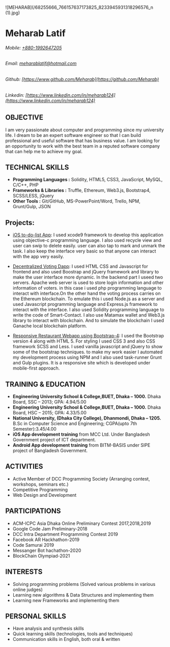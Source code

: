 ![MEHARAB](/68255666_766157637173825_8233945931318296576_n (1).jpg)
# **Meharab Latif**
###### _Mobile_: [+880-1992647205](+880-1992647205)
###### _Email_: [meharablatif@hotmail.com](meharablatif@hotmail.com)
###### _Github_: [https://www.github.com/Meharab](https://github.com/Meharab)
###### _Linkedin_: [https://www.linkedin.com/in/meharab124](https://www.linkedin.com/in/meharab124)


## OBJECTIVE
I am very passionate about computer and programming since my university life. I dream to be an expert software engineer so that I can build professional and useful software that has business value. I am looking for an opportunity to work with the best team in a reputed software company that can help me to achieve my goal.


## TECHNICAL SKILLS
* **Programming Languages :** Solidity, HTML5, CSS3, JavaScript, MySQL, C/C++, PHP
* **Frameworks & Libraries :** Truffle, Ethereum, Web3.js, Bootstrap4, SCSS/LESS, jQuery
* **Other Tools :** Git/GitHub, MS-PowerPoint/Word, Trello, NPM, Grunt/Gulp, JSON


## Projects:
* [iOS to-do-list App](https://github.com/Meharab/iOS_To-Do-List_App):
I used xcode9 framework to develop this application using objective-c programming language. I also used recycle view and user can swip to delete easily. user can also tap 
to mark and unmark the task. I also keep the interface very basic so that anyone can interact with the app very easily.

* [Decentralized Voting Dapp](https://github.com/Meharab/Voting-Dapp):
I used HTML CSS and Javascript for frontend and also used Boostrap and jQuery framework and library to make the user interface more dynamic. In the backend part I useed two servers. Apache web server is used to store login information and other information of voters. in this case i used php programming language to interact with interface.On the other hand the voting process carries on the Ethereum blockchain. To emulate this i used Node.js as a server and used Javascript programming language and Express.js framework to interact with the interface. I also used Solidity programming language to write the code of Smart-Contact. I also use Matamax wallet and Web3.js library to interact with blockchain. And to simulate the blockchain I used Ganache local blockchain platform.

* [Responsive Restaurant Webapp using Bootstrap-4](https://github.com/Meharab/Restaurant-Webapp-using-Bootstrap-V4):
I used the Bootstrap version 4 along with HTML 5. For styling I used CSS 3 and also CSS framework SCSS and Less. I used vanilla javascript and jQuery to show some of the bootstrap techniques. to make my work easier I automated my development process using NPM and I also used task-runner Grunt and Gulp plugins. It is a responsive site which is developed under mobile-first approach.


## TRAINING & EDUCATION
* **Engineering University School & College,BUET, Dhaka – 1000.**
    Dhaka Board, SSC – 2013; GPA: 4.94/5.00
* **Engineering University School & College,BUET, Dhaka – 1000.**
    Dhaka Board, HSC – 2015; GPA: 4.33/5.00
* **National University, (Dhaka City College), Dhanmondi, Dhaka – 1205.** 
    B.Sc in Computer Science and Engineering; CGPA(upto   7th Semester):3.45/4.00
* **iOS App development training** from MCC Ltd.
    Under Bangladesh Government project of ICT department.
* **Android App development training** from BITM-BASIS under SIPE project of Bangladesh Government.


## ACTIVITIES
* Active Member of DCC Programming Society (Arranging contest, workshops, seminars etc.)
* Competitive Programming
* Web Design and Development


## PARTICIPATIONS
* ACM-ICPC Asia Dhaka Online Preliminary Contest 2017,2018,2019
* Google Code Jam Preliminary-2018
* DCC Intra Department Programming Contest 2019
* Facebook AR Hackhathon-2019
* Code Samurai 2019
* Messanger Bot hachathon-2020
* BlockChain Olympiad-2021


## INTERESTS
* Solving programming problems (Solved various problems in various online judges)
* Learning new algorithms & Data Structures and implementing them
* Learning new Frameworks and implementing them


## PERSONAL SKILLS 
* Have analysis and synthesis skills
* Quick learning skills (technologies, tools and techniques) 
* Communication skills in English, both oral & written
